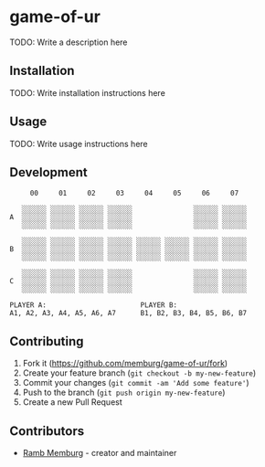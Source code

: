 # game-of-ur

TODO: Write a description here

## Installation

TODO: Write installation instructions here

## Usage

TODO: Write usage instructions here

## Development

```
     00     01     02     03     04     05     06     07  
                                                          
   ░░░░░░ ░░░░░░ ░░░░░░ ░░░░░░               ░░░░░░ ░░░░░░
A  ░░░░░░ ░░░░░░ ░░░░░░ ░░░░░░               ░░░░░░ ░░░░░░
   ░░░░░░ ░░░░░░ ░░░░░░ ░░░░░░               ░░░░░░ ░░░░░░
                                                          
   ░░░░░░ ░░░░░░ ░░░░░░ ░░░░░░ ░░░░░░ ░░░░░░ ░░░░░░ ░░░░░░
B  ░░░░░░ ░░░░░░ ░░░░░░ ░░░░░░ ░░░░░░ ░░░░░░ ░░░░░░ ░░░░░░
   ░░░░░░ ░░░░░░ ░░░░░░ ░░░░░░ ░░░░░░ ░░░░░░ ░░░░░░ ░░░░░░
                                                          
   ░░░░░░ ░░░░░░ ░░░░░░ ░░░░░░               ░░░░░░ ░░░░░░
C  ░░░░░░ ░░░░░░ ░░░░░░ ░░░░░░               ░░░░░░ ░░░░░░
   ░░░░░░ ░░░░░░ ░░░░░░ ░░░░░░               ░░░░░░ ░░░░░░
                                                          
PLAYER A:                       PLAYER B:                 
A1, A2, A3, A4, A5, A6, A7      B1, B2, B3, B4, B5, B6, B7
```

## Contributing

1. Fork it (<https://github.com/memburg/game-of-ur/fork>)
2. Create your feature branch (`git checkout -b my-new-feature`)
3. Commit your changes (`git commit -am 'Add some feature'`)
4. Push to the branch (`git push origin my-new-feature`)
5. Create a new Pull Request

## Contributors

- [Ramb Memburg](https://github.com/memburg) - creator and maintainer
